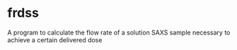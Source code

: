 # frdss
A program to calculate the flow rate of a solution SAXS sample necessary to achieve a certain delivered dose
